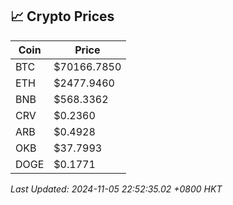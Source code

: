 ## 📈 Crypto Prices

| Coin | Price |
| ---- | ----- |
| BTC | $70166.7850 |
| ETH | $2477.9460 |
| BNB | $568.3362 |
| CRV | $0.2360 |
| ARB | $0.4928 |
| OKB | $37.7993 |
| DOGE | $0.1771 |

_Last Updated: 2024-11-05 22:52:35.02 +0800 HKT_